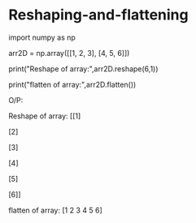 # Reshaping-and-flattening
import numpy as np

arr2D = np.array([[1, 2, 3], [4, 5, 6]])

print("Reshape of array:",arr2D.reshape(6,1))

print("flatten of array:",arr2D.flatten())

O/P:

Reshape of array: [[1]

[2]

[3]

[4]

[5]

[6]]

flatten of array: [1 2 3 4 5 6]

